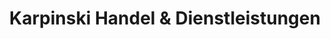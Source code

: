 ---
title: "Karpinski Handel & Dienstleistungen"
url: /grossenhain/karpinski-handel-und-dienstleistungen/
shop: Gasflaschen
---